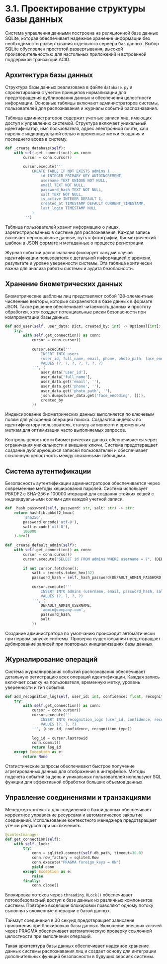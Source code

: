 # 3.1. Проектирование структуры базы данных

Система управления данными построена на реляционной базе данных SQLite, которая обеспечивает надежное хранение информации без необходимости развертывания отдельного сервера баз данных. Выбор SQLite обусловлен простотой развертывания, высокой производительностью для настольных приложений и встроенной поддержкой транзакций ACID.

## Архитектура базы данных

Структура базы данных реализована в файле `database.py` и спроектирована с учетом принципов нормализации для предотвращения дублирования данных и обеспечения целостности информации. Основные таблицы включают администраторов системы, пользователей для распознавания и журналы событий распознавания.

Таблица администраторов содержит учетные записи лиц, имеющих доступ к управлению системой. Структура включает уникальный идентификатор, имя пользователя, адрес электронной почты, хэш пароля с индивидуальной солью и временные метки создания и последнего входа в систему.

```python
def _create_database(self):
    with self.get_connection() as conn:
        cursor = conn.cursor()
        
        cursor.execute('''
            CREATE TABLE IF NOT EXISTS admins (
                id INTEGER PRIMARY KEY AUTOINCREMENT,
                username TEXT UNIQUE NOT NULL,
                email TEXT NOT NULL,
                password_hash TEXT NOT NULL,
                salt TEXT NOT NULL,
                is_active INTEGER DEFAULT 1,
                created_at TIMESTAMP DEFAULT CURRENT_TIMESTAMP,
                last_login TIMESTAMP NULL
            )
        ''')
```

Таблица пользователей хранит информацию о лицах, зарегистрированных в системе для распознавания. Каждая запись включает персональные данные, путь к фотографии, биометрический шаблон в JSON формате и метаданные о процессе регистрации.

Журнал событий распознавания фиксирует каждый случай идентификации пользователя с детальной информацией о времени, результате и уровне уверенности системы. Эта таблица критически важна для анализа работы системы и аудита безопасности.

## Хранение биометрических данных

Биометрические шаблоны лиц представляют собой 128-элементные численные векторы, которые сохраняются в базе данных в формате JSON. Такое решение обеспечивает читаемость данных и простоту обработки, хотя создает потенциальные риски безопасности при компрометации базы данных.

```python
def add_user(self, user_data: Dict, created_by: int) -> Optional[int]:
    try:
        with self.get_connection() as conn:
            cursor = conn.cursor()
            
            cursor.execute('''
                INSERT INTO users 
                (user_id, full_name, email, phone, photo_path, face_encoding, created_by)
                VALUES (?, ?, ?, ?, ?, ?, ?)
            ''', (
                user_data['user_id'],
                user_data['full_name'],
                user_data.get('email', ''),
                user_data.get('phone', ''),
                user_data.get('photo_path', ''),
                json.dumps(user_data.get('face_encoding', [])),
                created_by
            ))
```

Индексирование биометрических данных выполняется по ключевым полям для ускорения операций поиска. Создаются индексы по идентификатору пользователя, статусу активности и временным меткам для оптимизации часто выполняемых запросов.

Контроль целостности биометрических данных обеспечивается через ограничения уникальности и внешние ключи. Система предотвращает создание дублирующихся записей пользователей и обеспечивает ссылочную целостность между связанными таблицами.

## Система аутентификации

Безопасность аутентификации администраторов обеспечивается через современные методы хеширования паролей. Система использует PBKDF2 с SHA-256 и 100000 итераций для создания стойких хешей с индивидуальными солями для каждой учетной записи.

```python
def _hash_password(self, password: str, salt: str) -> str:
    return hashlib.pbkdf2_hmac(
        'sha256',
        password.encode('utf-8'),
        salt.encode('utf-8'),
        100000
    ).hex()
    
def _create_default_admin(self):
    with self.get_connection() as conn:
        cursor = conn.cursor()
        cursor.execute("SELECT id FROM admins WHERE username = ?", (DEFAULT_ADMIN_USERNAME,))
        
        if not cursor.fetchone():
            salt = secrets.token_hex(32)
            password_hash = self._hash_password(DEFAULT_ADMIN_PASSWORD, salt)
            
            cursor.execute('''
                INSERT INTO admins (username, email, password_hash, salt)
                VALUES (?, ?, ?, ?)
            ''', (
                DEFAULT_ADMIN_USERNAME,
                'admin@company.com',
                password_hash,
                salt
            ))
```

Создание администратора по умолчанию происходит автоматически при первом запуске системы. Проверка существования предотвращает дублирование записей при повторных инициализациях базы данных.

## Журналирование операций

Система журналирования событий распознавания обеспечивает детальную регистрацию всех операций идентификации. Каждая запись включает ссылку на пользователя, временную метку, уровень уверенности и тип события.

```python
def add_recognition_log(self, user_id: int, confidence: float, recognition_type: str = 'SUCCESS') -> Optional[int]:
    try:
        with self.get_connection() as conn:
            cursor = conn.cursor()
            cursor.execute('''
                INSERT INTO recognition_logs (user_id, confidence, recognition_type)
                VALUES (?, ?, ?)
            ''', (user_id, confidence, recognition_type))
            
            log_id = cursor.lastrowid
            conn.commit()
            return log_id
    except Exception as e:
        return None
```

Статистические запросы обеспечивают быстрое получение агрегированных данных для отображения в интерфейсе. Методы подсчета событий за день и уникальных пользователей используют SQL функции для эффективной обработки больших объемов данных.

## Управление соединениями и транзакциями

Менеджер контекста для соединений с базой данных обеспечивает корректное управление ресурсами и автоматическое закрытие соединений. Использование контекстного менеджера предотвращает утечки ресурсов при исключениях.

```python
@contextmanager
def get_connection(self):
    with self._lock:
        try:
            conn = sqlite3.connect(self.db_path, timeout=30.0)
            conn.row_factory = sqlite3.Row
            conn.execute("PRAGMA foreign_keys = ON")
            yield conn
        except Exception as e:
            raise
        finally:
            conn.close()
```

Блокировка потоков через `threading.RLock()` обеспечивает потокобезопасный доступ к базе данных из различных компонентов системы. Повторно входящие блокировки позволяют одному потоку выполнять вложенные операции с базой данных.

Таймаут соединения в 30 секунд предотвращает зависание приложения при блокировках базы данных. Включение внешних ключей через PRAGMA обеспечивает автоматическую проверку ссылочной целостности при выполнении операций.

Такая архитектура базы данных обеспечивает надежное хранение данных системы распознавания лиц и создает основу для интеграции дополнительных функций безопасности в будущих версиях системы.